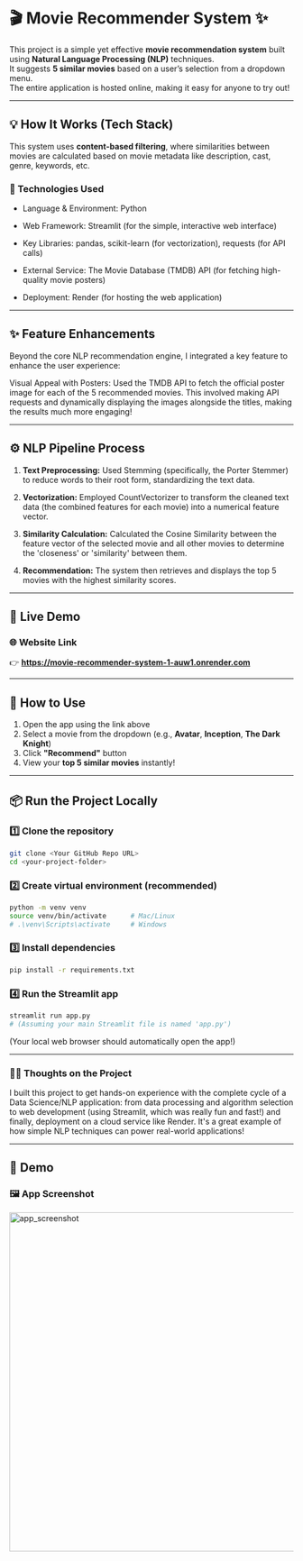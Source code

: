 # 🎬 Movie Recommender System ✨

This project is a simple yet effective **movie recommendation system** built using **Natural Language Processing (NLP)** techniques.  
It suggests **5 similar movies** based on a user’s selection from a dropdown menu.  
The entire application is hosted online, making it easy for anyone to try out!

---

## 💡 How It Works (Tech Stack)

This system uses **content-based filtering**, where similarities between movies are calculated based on movie metadata like description, cast, genre, keywords, etc.

### 🧠 Technologies Used

* Language & Environment: Python

* Web Framework: Streamlit (for the simple, interactive web interface)

* Key Libraries: pandas, scikit-learn (for vectorization), requests (for API calls)

* External Service: The Movie Database (TMDB) API (for fetching high-quality movie posters)

* Deployment: Render (for hosting the web application)

---

## ✨ Feature Enhancements

Beyond the core NLP recommendation engine, I integrated a key feature to enhance the user experience:

Visual Appeal with Posters: Used the TMDB API to fetch the official poster image for each of the 5 recommended movies. This involved making API requests and dynamically displaying the images alongside the titles, making the results much more engaging!

---

## ⚙️ NLP Pipeline Process

1. **Text Preprocessing:** Used Stemming (specifically, the Porter Stemmer) to reduce words to their root form, standardizing the text data.

2. **Vectorization:** Employed CountVectorizer to transform the cleaned text data (the combined features for each movie) into a numerical feature vector.

3.  **Similarity Calculation:** Calculated the Cosine Similarity between the feature vector of the selected movie and all other movies to determine the 'closeness' or 'similarity' between them.

4. **Recommendation:** The system then retrieves and displays the top 5 movies with the highest similarity scores.

---

## 🚀 Live Demo

### 🌐 Website Link  
👉 **https://movie-recommender-system-1-auw1.onrender.com**

---

## 📝 How to Use

1. Open the app using the link above
2. Select a movie from the dropdown (e.g., **Avatar**, **Inception**, **The Dark Knight**)
3. Click **"Recommend"** button
4. View your **top 5 similar movies** instantly!

---

## 📦 Run the Project Locally

### 1️⃣ Clone the repository
```bash
git clone <Your GitHub Repo URL>
cd <your-project-folder>
```

### 2️⃣ Create virtual environment (recommended)
```bash
python -m venv venv
source venv/bin/activate      # Mac/Linux
# .\venv\Scripts\activate     # Windows
```

### 3️⃣ Install dependencies
```bash
pip install -r requirements.txt
```

### 4️⃣ Run the Streamlit app
```bash
streamlit run app.py
# (Assuming your main Streamlit file is named 'app.py')
```

(Your local web browser should automatically open the app!)

---

### 🙋‍♂️ Thoughts on the Project
I built this project to get hands-on experience with the complete cycle of a Data Science/NLP application: from data processing and algorithm selection to web development (using Streamlit, which was really fun and fast!) and finally, deployment on a cloud service like Render. It's a great example of how simple NLP techniques can power real-world applications!

---

## 🎥 Demo

### 🖼️ App Screenshot

<img width="926" height="602" alt="app_screenshot" src="https://github.com/user-attachments/assets/29806ffa-4c9f-4e69-b4af-96a4fcd201cc" />

